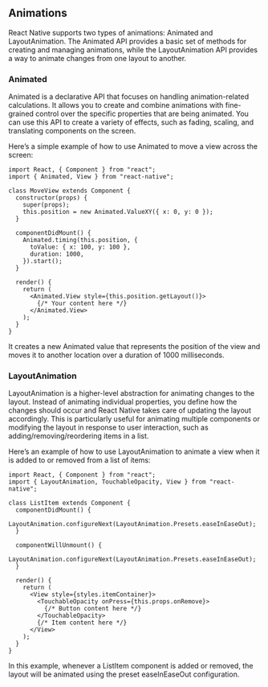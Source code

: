 ## Animations
React Native supports two types of animations: Animated and LayoutAnimation. The Animated API provides a basic set of methods for creating and managing animations, while the LayoutAnimation API provides a way to animate changes from one layout to another.

### Animated
Animated is a declarative API that focuses on handling animation-related calculations. It allows you to create and combine animations with fine-grained control over the specific properties that are being animated. You can use this API to create a variety of effects, such as fading, scaling, and translating components on the screen.

Here’s a simple example of how to use Animated to move a view across the screen:
```
import React, { Component } from "react";
import { Animated, View } from "react-native";

class MoveView extends Component {
  constructor(props) {
    super(props);
    this.position = new Animated.ValueXY({ x: 0, y: 0 });
  }
  
  componentDidMount() {
    Animated.timing(this.position, {
      toValue: { x: 100, y: 100 },
      duration: 1000,
    }).start();
  }

  render() {
    return (
      <Animated.View style={this.position.getLayout()}>
        {/* Your content here */}
      </Animated.View>
    );
  }
}
```
It creates a new Animated value that represents the position of the view and moves it to another location over a duration of 1000 milliseconds.

### LayoutAnimation
LayoutAnimation is a higher-level abstraction for animating changes to the layout. Instead of animating individual properties, you define how the changes should occur and React Native takes care of updating the layout accordingly. This is particularly useful for animating multiple components or modifying the layout in response to user interaction, such as adding/removing/reordering items in a list.

Here’s an example of how to use LayoutAnimation to animate a view when it is added to or removed from a list of items:
```
import React, { Component } from "react";
import { LayoutAnimation, TouchableOpacity, View } from "react-native";

class ListItem extends Component {
  componentDidMount() {
    LayoutAnimation.configureNext(LayoutAnimation.Presets.easeInEaseOut);
  }

  componentWillUnmount() {
    LayoutAnimation.configureNext(LayoutAnimation.Presets.easeInEaseOut);
  }

  render() {
    return (
      <View style={styles.itemContainer}>
        <TouchableOpacity onPress={this.props.onRemove}>
          {/* Button content here */}
        </TouchableOpacity>
        {/* Item content here */}
      </View>
    );
  }
}
```
In this example, whenever a ListItem component is added or removed, the layout will be animated using the preset easeInEaseOut configuration.